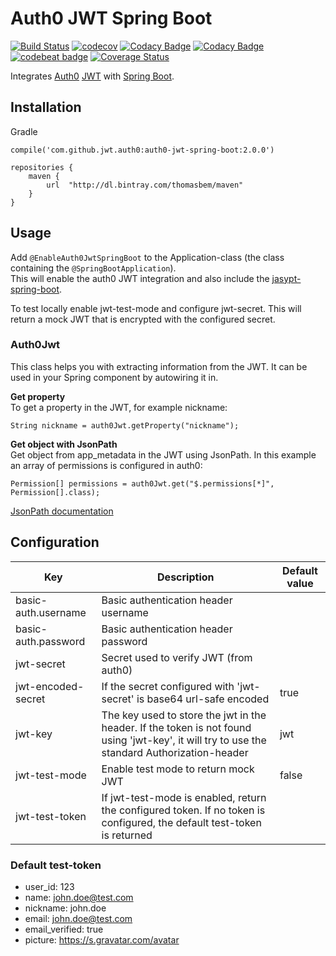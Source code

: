 # Auth0 JWT Spring Boot

[![Build Status](https://travis-ci.org/ThomasBem/auth0-jwt-spring-boot.svg?branch=master)](https://travis-ci.org/ThomasBem/auth0-jwt-spring-boot)
[![codecov](https://codecov.io/gh/ThomasBem/auth0-jwt-spring-boot/branch/master/graph/badge.svg)](https://codecov.io/gh/ThomasBem/auth0-jwt-spring-boot)
[![Codacy Badge](https://api.codacy.com/project/badge/Grade/89ea619c2ad34aadaf89bab23afd7c91)](https://www.codacy.com/app/thomasbem/auth0-jwt-spring-boot?utm_source=github.com&amp;utm_medium=referral&amp;utm_content=ThomasBem/auth0-jwt-spring-boot&amp;utm_campaign=Badge_Grade)
[![Codacy Badge](https://api.codacy.com/project/badge/Coverage/89ea619c2ad34aadaf89bab23afd7c91)](https://www.codacy.com/app/thomasbem/auth0-jwt-spring-boot?utm_source=github.com&amp;utm_medium=referral&amp;utm_content=ThomasBem/auth0-jwt-spring-boot&amp;utm_campaign=Badge_Coverage)
[![codebeat badge](https://codebeat.co/badges/fdb29997-4808-4cd9-819e-01b9c909f181)](https://codebeat.co/projects/github-com-thomasbem-auth0-jwt-spring-boot)
[![Coverage Status](https://coveralls.io/repos/github/ThomasBem/auth0-jwt-spring-boot/badge.svg?branch=master)](https://coveralls.io/github/ThomasBem/auth0-jwt-spring-boot?branch=master)


Integrates [Auth0](https://auth0.com/) [JWT](https://jwt.io) with [Spring Boot](http://projects.spring.io/spring-boot).
 
## Installation

Gradle
```
compile('com.github.jwt.auth0:auth0-jwt-spring-boot:2.0.0')
```

```
repositories {
    maven {
        url  "http://dl.bintray.com/thomasbem/maven"
    }
}
```

## Usage

Add `@EnableAuth0JwtSpringBoot` to the Application-class (the class containing the `@SpringBootApplication`).  
This will enable the auth0 JWT integration and also include the [jasypt-spring-boot](https://github.com/ulisesbocchio/jasypt-spring-boot).

To test locally enable jwt-test-mode and configure jwt-secret. This will return a mock JWT that is encrypted with the configured secret.

### Auth0Jwt

This class helps you with extracting information from the JWT. It can be used in your Spring component by autowiring it in.

**Get property**  
To get a property in the JWT, for example nickname:
```
String nickname = auth0Jwt.getProperty("nickname");
```

**Get object with JsonPath**  
Get object from app_metadata in the JWT using JsonPath. In this example an array of permissions is configured in auth0:
```
Permission[] permissions = auth0Jwt.get("$.permissions[*]", Permission[].class);
```
[JsonPath documentation](https://github.com/jayway/JsonPath)


## Configuration

| Key | Description | Default value |
|-----|-------------|---------------|
| basic-auth.username | Basic authentication header username | |
| basic-auth.password | Basic authentication header password | |
| jwt-secret | Secret used to verify JWT (from auth0) | |
| jwt-encoded-secret | If the secret configured with 'jwt-secret' is base64 url-safe encoded | true |
| jwt-key | The key used to store the jwt in the header. If the token is not found using 'jwt-key', it will try to use the standard Authorization-header | jwt |
| jwt-test-mode | Enable test mode to return mock JWT | false |
| jwt-test-token | If jwt-test-mode is enabled, return the configured token. If no token is configured, the default test-token is returned | |


### Default test-token

 - user_id: 123
 - name: john.doe@test.com
 - nickname: john.doe
 - email: john.doe@test.com
 - email_verified: true
 - picture: https://s.gravatar.com/avatar